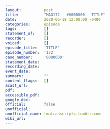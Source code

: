 ```yaml
---
layout:          post
title:           "MAG172 - #0000000 - TITLE"
date:            2020-06-18 12:00:00 -0400
categories:      episode
tags:            []
statement_of:    []
recorder:        []
voiced:          []
episode_title:   'TITLE'
episode_number:  '172'
case_number:     '0000000'
statement_date:  
recording_date:  
event_date:      
summary:         ""
content_flags:   []
acast_url:       
pdf:             
accessible_pdf:  
google_doc:      
official:        false
unofficial:      
unofficial_name: tmatranscripts.tumblr.com
wiki_url:        
---
```


